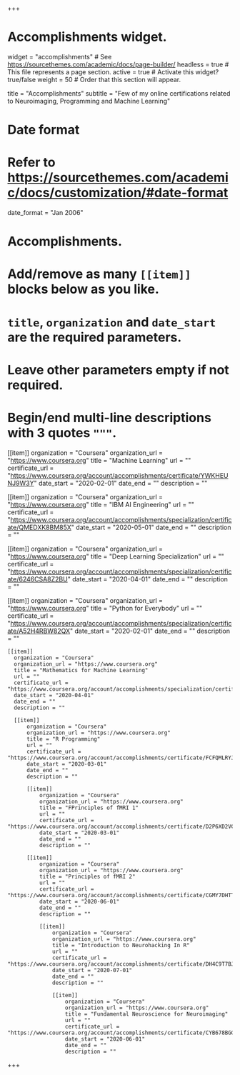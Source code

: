 +++
# Accomplishments widget.
widget = "accomplishments"  # See https://sourcethemes.com/academic/docs/page-builder/
headless = true  # This file represents a page section.
active = true  # Activate this widget? true/false
weight = 50  # Order that this section will appear.

title = "Accomplish&shy;ments"
subtitle = "Few of my online certifications related to Neuroimaging, Programming and Machine Learning"

# Date format
#   Refer to https://sourcethemes.com/academic/docs/customization/#date-format
date_format = "Jan 2006"

# Accomplishments.
#   Add/remove as many `[[item]]` blocks below as you like.
#   `title`, `organization` and `date_start` are the required parameters.
#   Leave other parameters empty if not required.
#   Begin/end multi-line descriptions with 3 quotes `"""`.
[[item]]
    organization = "Coursera"
    organization_url = "https://www.coursera.org"
    title = "Machine Learning"
    url = ""
    certificate_url = "https://www.coursera.org/account/accomplishments/certificate/YWKHEUNJ9W3Y"
    date_start = "2020-02-01"
    date_end = ""
    description = ""

[[item]]
  organization = "Coursera"
  organization_url = "https://www.coursera.org"
  title = "IBM AI Engineering"
  url = ""
  certificate_url = "https://www.coursera.org/account/accomplishments/specialization/certificate/QMEDXK8BM85X"
  date_start = "2020-05-01"
  date_end = ""
  description = ""

  [[item]]
    organization = "Coursera"
    organization_url = "https://www.coursera.org"
    title = "Deep Learning Specialization"
    url = ""
    certificate_url = "https://www.coursera.org/account/accomplishments/specialization/certificate/6246CSA8Z2BU"
    date_start = "2020-04-01"
    date_end = ""
    description = ""

  [[item]]
    organization = "Coursera"
    organization_url = "https://www.coursera.org"
    title = "Python for Everybody"
    url = ""
    certificate_url = "https://www.coursera.org/account/accomplishments/specialization/certificate/A52H4RBW82QX"
    date_start = "2020-02-01"
    date_end = ""
    description = ""

    [[item]]
      organization = "Coursera"
      organization_url = "https://www.coursera.org"
      title = "Mathematics for Machine Learning"
      url = ""
      certificate_url = "https://www.coursera.org/account/accomplishments/specialization/certificate/SAUAWBU63YW8"
      date_start = "2020-04-01"
      date_end = ""
      description = ""

      [[item]]
          organization = "Coursera"
          organization_url = "https://www.coursera.org"
          title = "R Programming"
          url = ""
          certificate_url = "https://www.coursera.org/account/accomplishments/certificate/FCFQMLRYJPKP"
          date_start = "2020-03-01"
          date_end = ""
          description = ""

          [[item]]
              organization = "Coursera"
              organization_url = "https://www.coursera.org"
              title = "FPrinciples of fMRI 1"
              url = ""
              certificate_url = "https://www.coursera.org/account/accomplishments/certificate/D2P6XD2VCYCA"
              date_start = "2020-03-01"
              date_end = ""
              description = ""

          [[item]]
              organization = "Coursera"
              organization_url = "https://www.coursera.org"
              title = "Principles of fMRI 2"
              url = ""
              certificate_url = "https://www.coursera.org/account/accomplishments/certificate/CGMY7DHTTCLB"
              date_start = "2020-06-01"
              date_end = ""
              description = ""

              [[item]]
                  organization = "Coursera"
                  organization_url = "https://www.coursera.org"
                  title = "Introduction to Neurohacking In R"
                  url = ""
                  certificate_url = "https://www.coursera.org/account/accomplishments/certificate/DH4C9T7BJZJD"
                  date_start = "2020-07-01"
                  date_end = ""
                  description = ""

                  [[item]]
                      organization = "Coursera"
                      organization_url = "https://www.coursera.org"
                      title = "Fundamental Neuroscience for Neuroimaging"
                      url = ""
                      certificate_url = "https://www.coursera.org/account/accomplishments/certificate/CYB678BGGYQX"
                      date_start = "2020-06-01"
                      date_end = ""
                      description = ""

+++
